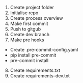 1. Create project folder
2. Initialise repo
3. Create process overview
4. Make first commit
5. Push to gitgub
6. Create dev branch
7. Make pre hooks
- Create .pre-commit-config.yaml
- pip install pre-commit
- pre-commit install
8. Create requirements.txt
9. Create requirements-dev.txt
